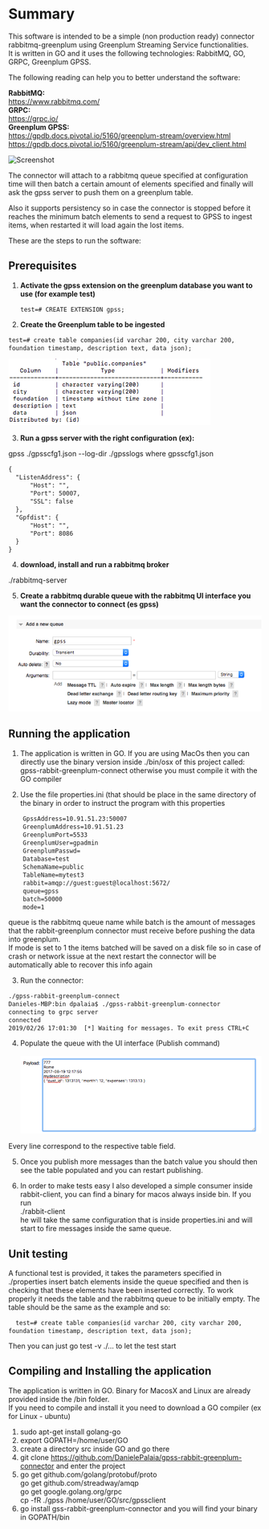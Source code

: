 # Summary
This software is intended to be a simple (non production ready) connector rabbitmq-greenplum using Greenplum Streaming Service functionalities. </br>
It is written in GO and it uses the following technologies: RabbitMQ, GO, GRPC, Greenplum GPSS. </br>

The following reading can help you to better understand the software:

**RabbitMQ:** </br>
https://www.rabbitmq.com/ </br>
**GRPC:**  </br>
https://grpc.io/ </br>
**Greenplum GPSS:**</br>
https://gpdb.docs.pivotal.io/5160/greenplum-stream/overview.html</br>
https://gpdb.docs.pivotal.io/5160/greenplum-stream/api/dev_client.html</br>

![Screenshot](./pics/image1.png)

The connector will attach to a rabbitmq queue specified at configuration time will then batch a certain amount of elements specified and finally will ask the gpss server to push them on a greenplum table. </br>

Also it supports persistency so in case the connector is stopped before it reaches the minimum batch elements to send a request to GPSS to ingest items, when restarted it will load again the lost items. </br>

These are the steps to run the software:

## Prerequisites

1. **Activate the gpss extension on the greenplum database you want to use (for example test)**
   
   ```
   test=# CREATE EXTENSION gpss;
   ```
   
2. **Create the Greenplum table to be ingested**
   
```
test=# create table companies(id varchar 200, city varchar 200, foundation timestamp, description text, data json);
```

   ![Screenshot](./pics/definition.png)
   
3. **Run a gpss server with the right configuration (ex):**
  
  gpss ./gpsscfg1.json --log-dir ./gpsslogs
  where gpsscfg1.json 
  
  ```
  {
    "ListenAddress": {
        "Host": "",
        "Port": 50007,
        "SSL": false
    },
    "Gpfdist": {
        "Host": "",
        "Port": 8086
    }
}
```

4. **download, install and run a rabbitmq broker**

 ./rabbitmq-server

5. **Create a rabbitmq durable queue with the rabbitmq UI interface you want the connector to connect (es gpss)**

  ![Screenshot](./pics/queue.png)<br/>
  
## Running the application

1. The application is written in GO. If you are using MacOs then you can directly use the binary version inside ./bin/osx of this project called: gpss-rabbit-greenplum-connect otherwise you must compile it with the GO compiler<br/>

2. Use the file properties.ini (that should be place in the same directory of the binary in order to instruct the program with this properties

```
    GpssAddress=10.91.51.23:50007
    GreenplumAddress=10.91.51.23
    GreenplumPort=5533
    GreenplumUser=gpadmin
    GreenplumPasswd= 
    Database=test
    SchemaName=public
    TableName=mytest3
    rabbit=amqp://guest:guest@localhost:5672/
    queue=gpss
    batch=50000 
    mode=1
```
queue is the rabbitmq queue name while batch is the amount of messages that the rabbit-greenplum connector must receive     before pushing the data into greenplum.<br/>
If mode is set to 1 the items batched will be saved on a disk file so in case of crash or network issue at the next         restart the connector will be automatically able to recover this info again<br/>

3. Run the connector:<br/>
```
./gpss-rabbit-greenplum-connect 
Danieles-MBP:bin dpalaia$ ./gpss-rabbit-greenplum-connector 
connecting to grpc server
connected
2019/02/26 17:01:30  [*] Waiting for messages. To exit press CTRL+C
```

4. Populate the queue with the UI interface (Publish command)<br/></br>
![Screenshot](./pics/queue3.png)

Every line correspond to the respective table field.

5. Once you publish more messages than the batch value you should then see the table populated and you can restart publishing.<br/>

6. In order to make tests easy I also developed a simple consumer inside rabbit-client, you can find a binary for macos always inside bin.
If you run<br/>
./rabbit-client<br/>
he will take the same configuration that is inside properties.ini and will start to fire messages inside the same queue.

## Unit testing
A functional test is provided, it takes the parameters specified in ./properties insert batch elements inside the queue specified and then is checking that these elements have been inserted correctly.
To work properly it needs the table and the rabbitmq queue to be initially empty.
The table should be the same as the example and so:

```
  test=# create table companies(id varchar 200, city varchar 200, foundation timestamp, description text, data json);
```

  Then you can just go test -v ./... to let the test start
  
## Compiling and Installing the application </br> 

The application is written in GO. Binary for MacosX and Linux are already provided inside the /bin folder. <br/>
If you need to compile and install it you need to download a GO compiler (ex for Linux - ubuntu) </br>

1. sudo apt-get install golang-go <br>
2. export GOPATH=/home/user/GO <br>
3. create a directory src inside GO and go there </br>
4. git clone https://github.com/DanielePalaia/gpss-rabbit-greenplum-connector and enter the project</br>
5. go get github.com/golang/protobuf/proto </br>
   go get github.com/streadway/amqp </br>
   go get google.golang.org/grpc </br>
   cp -fR ./gpss /home/user/GO/src/gpssclient </br>
6. go install gss-rabbit-greenplum-connector and you will find your binary in GOPATH/bin </br> </br>
